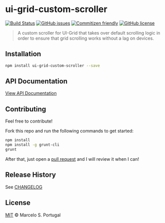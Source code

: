 # ui-grid-custom-scroller

[![Build Status](https://img.shields.io/travis/mportuga/ui-grid-custom-scroller/master.svg?style=flat-square)](https://travis-ci.org/mportuga/ui-grid-custom-scroller)
[![GitHub issues](https://img.shields.io/github/issues/mportuga/ui-grid-custom-scroller.svg?style=flat-square)](https://github.com/mportuga/ui-grid-custom-scroller/issues)
[![Commitizen friendly](https://img.shields.io/badge/commitizen-friendly-brightgreen.svg?style=flat-square)](http://commitizen.github.io/cz-cli/)
[![GitHub license](https://img.shields.io/badge/license-MIT-blue.svg?style=flat-square)](https://github.com/mportuga/ui-grid-custom-scroller/blob/master/LICENSE)

> A custom scroller for UI-Grid that takes over default scrolling logic in order to ensure that grid scrolling works without a lag on devices.

## Installation

```sh
npm install ui-grid-custom-scroller --save
```

## API Documentation

[View API Documentation](http://htmlpreview.github.io/?https://github.com/mportuga/ui-grid-custom-scroller/blob/master/docs/index.html)

## Contributing

Feel free to contribute!

Fork this repo and run the following commands to get started:

```sh
npm install
npm install -g grunt-cli
grunt
```

After that, just open a [pull request](https://github.com/mportuga/ui-grid-custom-scroller/pulls) and I will review it when I can!

## Release History

See [CHANGELOG](https://github.com/mportuga/ui-grid-custom-scroller/blob/master/CHANGELOG.md)

## License

[MIT](http://opensource.org/licenses/MIT) © Marcelo S. Portugal
